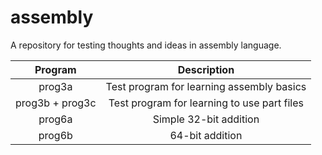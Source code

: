 # assembly
A repository for testing thoughts and ideas in assembly language.

| Program         | Description                                 |
|:---------------:|:-------------------------------------------:|
| prog3a          | Test program for learning assembly basics   |
| prog3b + prog3c | Test program for learning to use part files |
| prog6a          | Simple 32-bit addition                      |
| prog6b          | 64-bit addition                             |
